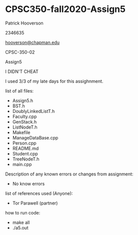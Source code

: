 # CPSC350-fall2020-Assign5

Patrick Hooverson

2346635

hooverson@chapman.edu

CPSC-350-02

Assign5

I DIDN'T CHEAT

I used 3/3 of my late days for this assighnment.

list of all files:
 - Assign5.h
 - BST.h
 - DoublyLinkedListT.h
 - Faculty.cpp
 - GenStack.h
 - ListNodeT.h
 - Makefile
 - ManageDataBase.cpp
 - Person.cpp
 - README.md
 - Student.cpp
 - TreeNodeT.h
 - main.cpp

Description of any known errors or changes from assignment:
 - No know errors

list of references used (Anyone):
  - Tor Parawell (partner)

how to run code:
  - make all
  - ./a5.out
